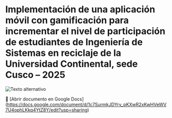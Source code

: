 # Implementación de una aplicación móvil con gamificación para incrementar el nivel de participación de estudiantes de Ingeniería de Sistemas en reciclaje de la Universidad Continental, sede Cusco – 2025
![Texto alternativo](https://staffit.mx/wp-content/uploads/2021/10/AdobeStock_297885276-1024x580.jpeg)

📄 [Abrir documento en Google Docs] (https://docs.google.com/document/d/1c7SurmkJDYry_pKXwR2xKwHVeWV7U4ophLKkq4YtZ8Y/edit?usp=sharing)
